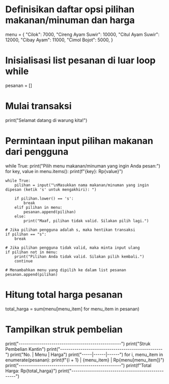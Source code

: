 # Definisikan daftar opsi pilihan makanan/minuman dan harga
menu = {
    "Cilok": 7000,
    "Cireng Ayam Suwir": 10000,
    "Citul Ayam Suwir": 12000,
    "Cibay Ayam": 11000,
    "Cimol Bojot": 5000,
}

# Inisialisasi list pesanan di luar loop while
pesanan = []

# Mulai transaksi
print("Selamat datang di warung kita!")

# Permintaan input pilihan makanan dari pengguna
while True:
    print("Pilih menu makanan/minuman yang ingin Anda pesan:")
    for key, value in menu.items():
        print(f"{key}: Rp{value}")

    while True:
        pilihan = input("\nMasukkan nama makanan/minuman yang ingin dipesan (ketik 's' untuk mengakhiri): ")
        
        if pilihan.lower() == 's':
            break
        elif pilihan in menu:
            pesanan.append(pilihan)
        else:
            print("Maaf, pilihan tidak valid. Silakan pilih lagi.")

    # Jika pilihan pengguna adalah s, maka hentikan transaksi
    if pilihan == "s":
        break

    # Jika pilihan pengguna tidak valid, maka minta input ulang
    if pilihan not in menu:
        print("Pilihan Anda tidak valid. Silakan pilih kembali.")
        continue

    # Menambahkan menu yang dipilih ke dalam list pesanan
    pesanan.append(pilihan)

# Hitung total harga pesanan
total_harga = sum(menu[menu_item] for menu_item in pesanan)

# Tampilkan struk pembelian
print("--------------------------------------------------")
print("Struk Pembelian Kantin")
print("--------------------------------------------------")
print("No. | Menu | Harga")
print("-----|------|------")
for i, menu_item in enumerate(pesanan):
    print(f"{i + 1} | {menu_item} | Rp{menu[menu_item]}")
print("--------------------------------------------------")
print(f"Total Harga: Rp{total_harga}")
print("--------------------------------------------------")
